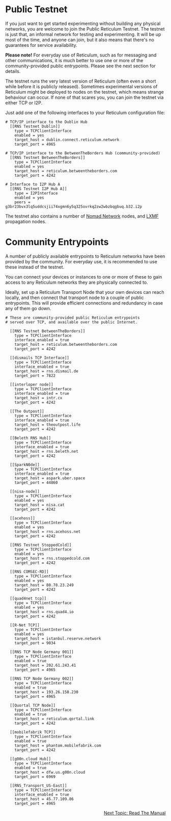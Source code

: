 # Public Testnet
If you just want to get started experimenting without building any physical networks, you are welcome to join the Public Reticulum Testnet. The testnet is just that, an informal network for testing and experimenting. It will be up most of the time, and anyone can join, but it also means that there's no guarantees for service availability.

**Please note!** For everyday use of Reticulum, such as for messaging and other communications, it is much better to use one or more of the community-provided public entrypoints. Please see the next section for details. 

The testnet runs the very latest version of Reticulum (often even a short while before it is publicly released). Sometimes experimental versions of Reticulum might be deployed to nodes on the testnet, which means strange behaviour can occur. If none of that scares you, you can join the testnet via either TCP or I2P.

Just add one of the following interfaces to your Reticulum configuration file:

```
# TCP/IP interface to the Dublin Hub
  [[RNS Testnet Dublin]]
    type = TCPClientInterface
    enabled = yes
    target_host = dublin.connect.reticulum.network
    target_port = 4965

# TCP/IP interface to the BetweenTheBorders Hub (community-provided)
  [[RNS Testnet BetweenTheBorders]]
    type = TCPClientInterface
    enabled = yes
    target_host = reticulum.betweentheborders.com
    target_port = 4242

# Interface to I2P Hub A
  [[RNS Testnet I2P Hub A]]
    type = I2PInterface
    enabled = yes
    peers = g3br23bvx3lq5uddcsjii74xgmn6y5q325ovrkq2zw2wbzbqgbuq.b32.i2p
```

The testnet also contains a number of [Nomad Network](https://github.com/markqvist/nomadnet) nodes, and [LXMF](https://github.com/markqvist/lxmf) propagation nodes.

# Community Entrypoints
A number of publicly available entrypoints to Reticulum networks have been provided by the community. For everyday use, it is recommended to use these instead of the testnet.

You can connect your devices or instances to one or more of these to gain access to any Reticulum networks they are physically connected to.

Ideally, set up a Reticulum Transport Node that your own devices can reach locally, and then connect that transport node to a couple of public entrypoints. This will provide efficient connections and redundancy in case any of them go down.

```
# These are community-provided public Reticulum entrypoints
# served over TCP, and available over the public Internet.

  [[RNS Testnet BetweenTheBorders]]
    type = TCPClientInterface
    interface_enabled = true
    target_host = reticulum.betweentheborders.com
    target_port = 4242

  [[dismails TCP Interface]]
    type = TCPClientInterface
    interface_enabled = true
    target_host = rns.dismail.de
    target_port = 7822

  [[interloper node]]
    type = TCPClientInterface
    interface_enabled = true
    target_host = intr.cx
    target_port = 4242

  [[The Outpost]]
    type = TCPClientInterface
    interface_enabled = true
    target_host = theoutpost.life
    target_port = 4242

  [[Beleth RNS Hub]]
    type = TCPClientInterface
    interface_enabled = true
    target_host = rns.beleth.net
    target_port = 4242

  [[SparkN0de]]
    type = TCPClientInterface
    interface_enabled = true
    target_host = aspark.uber.space
    target_port = 44860

  [[nisa-node]]
    type = TCPClientInterface
    enabled = yes
    target_host = nisa.cat
    target_port = 4242

  [[acehoss]]
    type = TCPClientInterface
    enabled = yes
    target_host = rns.acehoss.net
    target_port = 4242

  [[RNS Testnet StoppedCold]]
    type = TCPClientInterface
    enabled = yes
    target_host = rns.stoppedcold.com
    target_port = 4242

  [[RNS COMSEC-RD]]
    type = TCPClientInterface
    enabled = yes
    target_host = 80.78.23.249
    target_port = 4242

  [[quad4net tcp]]
    type = TCPClientInterface
    enabled = yes
    target_host = rns.quad4.io
    target_port = 4242

  [[R-Net TCP]]
    type = TCPClientInterface
    enabled = yes
    target_host = istanbul.reserve.network
    target_port = 9034

  [[RNS TCP Node Germany 001]]
    type = TCPClientInterface
    enabled = true
    target_host = 202.61.243.41
    target_port = 4965

  [[RNS TCP Node Germany 002]]
    type = TCPClientInterface
    enabled = true
    target_host = 193.26.158.230
    target_port = 4965

  [[Quortal TCP Node]]
    type = TCPClientInterface
    enabled = true
    target_host = reticulum.qortal.link
    target_port = 4242

  [[mobilefabrik TCP]]
    type = TCPClientInterface
    enabled = true
    target_host = phantom.mobilefabrik.com
    target_port = 4242

  [[g00n.cloud Hub]]
    type = TCPClientInterface
    enabled = true
    target_host = dfw.us.g00n.cloud
    target_port = 6969

  [[RNS_Transport_US-East]]
    type = TCPClientInterface
    interface_enabled = true
    target_host = 45.77.109.86
    target_port = 4965

```

<p align="right"><a href="docs.html">Next Topic: Read The Manual</a></p>
